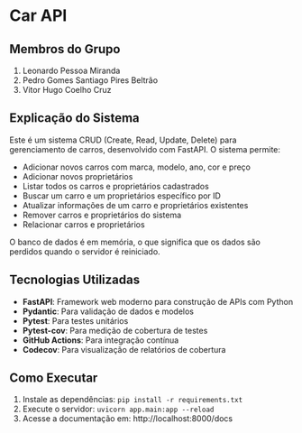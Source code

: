 # Car API

## Membros do Grupo
1. Leonardo Pessoa Miranda
2. Pedro Gomes Santiago Pires Beltrão
3. Vitor Hugo Coelho Cruz

## Explicação do Sistema
Este é um sistema CRUD (Create, Read, Update, Delete) para gerenciamento de carros, desenvolvido com FastAPI. O sistema permite:
- Adicionar novos carros com marca, modelo, ano, cor e preço
- Adicionar novos proprietários
- Listar todos os carros e proprietários cadastrados
- Buscar um carro e um proprietários específico por ID
- Atualizar informações de um carro e proprietários existentes
- Remover carros e proprietários do sistema
- Relacionar carros e proprietários

O banco de dados é em memória, o que significa que os dados são perdidos quando o servidor é reiniciado.

## Tecnologias Utilizadas
- **FastAPI**: Framework web moderno para construção de APIs com Python
- **Pydantic**: Para validação de dados e modelos
- **Pytest**: Para testes unitários
- **Pytest-cov**: Para medição de cobertura de testes
- **GitHub Actions**: Para integração contínua
- **Codecov**: Para visualização de relatórios de cobertura

## Como Executar
1. Instale as dependências: `pip install -r requirements.txt`
2. Execute o servidor: `uvicorn app.main:app --reload`
3. Acesse a documentação em: http://localhost:8000/docs